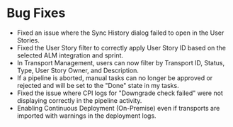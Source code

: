 # Bug Fixes

* Fixed an issue where the Sync History dialog failed to open in the User Stories.
* Fixed the User Story filter to correctly apply User Story ID based on the selected ALM integration and sprint.
* In Transport Management, users can now filter by Transport ID, Status, Type, User Story Owner, and Description.
* If a pipeline is aborted, manual tasks can no longer be approved or rejected and will be set to the "Done" state in my tasks.
* Fixed the issue where CPI logs for "Downgrade check failed" were not displaying correctly in the pipeline activity.
* Enabling Continuous Deployment (On-Premise) even if transports are imported with warnings in the deployment logs.

